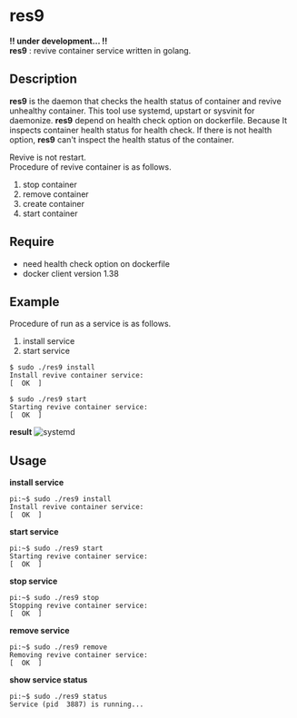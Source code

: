 res9
====
__!! under development... !!__  
__res9__ : revive container service written in golang. 


Description
----
__res9__ is the daemon that checks the health status of container and revive unhealthy container. This tool use systemd, upstart or sysvinit for daemonize. __res9__ depend on health check option on dockerfile. Because It inspects container health status for health check. If there is not health option, __res9__ can't inspect the health status of the container. 

Revive is not restart.  
Procedure of revive container is as follows.  

1. stop container
1. remove container
1. create container 
1. start container 

Require
----
- need health check option on dockerfile  
- docker client version 1.38

Example
----
Procedure of run as a service is as follows.  

1. install service
1. start service

```
$ sudo ./res9 install
Install revive container service:                                       [  OK  ]

$ sudo ./res9 start
Starting revive container service:                                      [  OK  ]
```

__result__
![systemd](https://raw.githubusercontent/rixycf/res9/master/image/systemd_status.png)
<!-- ![alt text](https://raw.githubusercontent.com/username/projectname/branch/path/to/img.png) -->


Usage
----

__install service__  

```
pi:~$ sudo ./res9 install
Install revive container service:                                       [  OK  ]
```

__start service__  

```
pi:~$ sudo ./res9 start
Starting revive container service:                                      [  OK  ]
```

__stop service__  

```
pi:~$ sudo ./res9 stop
Stopping revive container service:                                      [  OK  ]
```

__remove service__  

```
pi:~$ sudo ./res9 remove
Removing revive container service:                                      [  OK  ]
```

__show service status__  

```
pi:~$ sudo ./res9 status
Service (pid  3887) is running...
```
